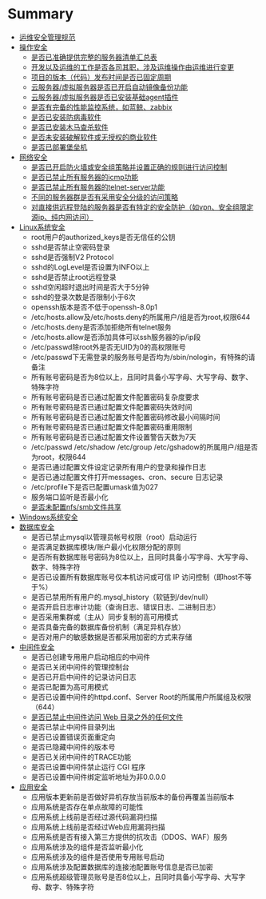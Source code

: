 # Summary

* [运维安全管理规范](README.md)
* [操作安全](chapter1.md)
  * [是否已准确提供完整的服务器清单汇总表](chapter1/shi-fou-yi-zhun-que-ti-gong-wan-zheng-de-fu-wu-qi-qing-dan-hui-zong-biao.md)
  * [开发以及运维的工作是否各司其职，涉及运维操作由运维进行变更](chapter1/kai-fa-yi-ji-yun-wei-de-gong-zuo-shi-fou-ge-si-qi-zhi-ff0c-she-ji-yun-wei-cao-zuo-you-yun-wei-jin-xing-bian-geng.md)
  * [项目的版本（代码）发布时间是否已固定周期](chapter1/xiang-mu-de-ban-ben-ff08-dai-ma-ff09-fa-bu-shi-jian-shi-fou-yi-gu-ding-zhou-qi.md)
  * [云服务器/虚拟服务器是否已开启自动镜像备份功能](chapter1/yun-fu-wu-5668-xu-ni-fu-wu-qi-shi-fou-yi-kai-qi-zi-dong-jing-xiang-bei-fen-gong-neng.md)
  * [云服务器/虚拟服务器是否已安装基础agent插件](chapter1/yun-fu-wu-5668-xu-ni-fu-wu-qi-shi-fou-yi-an-zhuang-ji-chu-agent-cha-jian.md)
  * [是否有完备的性能监控系统，如蓝鲸、zabbix](chapter1/shi-fou-you-wan-bei-de-xing-neng-jian-kong-xi-tong-ff0c-ru-lan-jing-3001-zabbix.md)
  * [是否已安装防病毒软件](chapter1/shi-fou-yi-an-zhuang-fang-bing-du-ruan-jian.md)
  * [是否已安装木马查杀软件](chapter1/shi-fou-yi-an-zhuang-mu-ma-cha-sha-ruan-jian.md)
  * [是否未安装破解软件或无授权的商业软件](chapter1/shi-fou-wei-an-zhuang-po-jie-ruan-jian-huo-wu-shou-quan-de-shang-ye-ruan-jian.md)
  * [是否已部署堡垒机](chapter1/shi-fou-yi-bu-shu-bao-lei-ji.md)
* [网络安全](wang-luo-an-quan-yao-qiu.md)
  * [是否已开启防火墙或安全组策略并设置正确的规则进行访问控制](wang-luo-an-quan-yao-qiu/shi-fou-yi-kai-qi-fang-huo-qiang-huo-an-quan-zu-ce-lve-bing-she-zhi-zheng-que-de-gui-ze-jin-xing-fang-wen-kong-zhi.md)
  * [是否已禁止所有服务器的icmp功能](wang-luo-an-quan-yao-qiu/shi-fou-yi-jin-zhi-suo-you-fu-wu-qi-de-icmp-gong-neng.md)
  * [是否已禁止所有服务器的telnet-server功能](wang-luo-an-quan-yao-qiu/shi-fou-yi-jin-zhi-suo-you-fu-wu-qi-de-telnet-server-gong-neng.md)
  * [不同的服务器群是否有采用安全分级的访问策略](wang-luo-an-quan-yao-qiu/bu-tong-de-fu-wu-qi-qun-shi-fou-you-cai-yong-an-quan-fen-ji-de-fang-wen-ce-lve.md)
  * [对直接供远程登陆的服务器是否有特定的安全防护（如vpn、安全组限定源ip、纯内网访问）](wang-luo-an-quan-yao-qiu/dui-zhi-jie-gong-yuan-cheng-deng-lu-de-fu-wu-qi-shi-fou-you-te-ding-de-an-quan-fang-hu-ff08-ru-vpn-3001-an-quan-zu-xian-ding-yuan-ip-3001-chun-nei-wang-fang-wen-ff09.md)
* [Linux系统安全](xi-tong-an-quan.md)
  * root用户的authorized\_keys是否无信任的公钥
  * sshd是否禁止空密码登录
  * sshd是否强制V2 Protocol
  * sshd的LogLevel是否设置为INFO以上
  * sshd是否禁止root远程登录
  * sshd空闲超时退出时间是否大于5分钟
  * sshd的登录次数是否限制小于6次
  * openssh版本是否不低于openssh-8.0p1
  * /etc/hosts.allow及/etc/hosts.deny的所属用户/组是否为root,权限644
  * /etc/hosts.deny是否添加拒绝所有telnet服务
  * /etc/hosts.allow是否添加具体可以ssh服务器的ip/ip段
  * /etc/passwd除root外是否无UID为0的高权限账号
  * /etc/passwd下无需登录的服务账号是否均为/sbin/nologin，有特殊的请备注
  * 所有账号密码是否为8位以上，且同时具备小写字母、大写字母、数字、特殊字符
  * 所有账号密码是否已通过配置文件配置密码复杂度要求
  * 所有账号密码是否已通过配置文件配置密码失效时间
  * 所有账号密码是否已通过配置文件配置密码修改最小间隔时间
  * 所有账号密码是否已通过配置文件配置密码重用限制
  * 所有账号密码是否已通过配置文件设置警告天数为7天
  * /etc/passwd /etc/shadow /etc/group /etc/gshadow的所属用户/组是否为root，权限644
  * 是否已通过配置文件设定记录所有用户的登录和操作日志
  * 是否已通过配置文件打开messages、cron、secure 日志记录
  * /etc/profile下是否已配置umask值为027
  * 服务端口监听是否最小化
  * [是否未配置nfs/smb文件共享](xi-tong-an-quan/shi-fou-wei-pei-zhi-nfs-smb-wen-jian-gong-xiang.md)
* [Windows系统安全](windowsxi-tong-an-quan.md)
* [数据库安全](shu-ju-ku-an-quan.md)
  * 是否已禁止mysql以管理员帐号权限（root）启动运行
  * 是否满足数据库模块/账户最小化权限分配的原则
  * 是否所有数据库账号密码为8位以上，且同时具备小写字母、大写字母、数字、特殊字符
  * 是否已设置所有数据库账号仅本机访问或可信 IP 访问控制（即host不等于%）
  * 是否已禁用所有用户的.mysql\_history（软链到/dev/null）
  * 是否开启日志审计功能（查询日志、错误日志、二进制日志）
  * 是否采用集群或（主从）同步复制的高可用模式
  * 是否具备完备的数据库备份机制（满足异机存放）
  * 是否对用户的敏感数据是否都采用加密的方式来存储
* [中间件安全](zhong-jian-jian-an-quan.md)
  * 是否已创建专用用户启动相应的中间件
  * 是否已关闭中间件的管理控制台
  * 是否已开启中间件的记录访问日志
  * 是否已配置为高可用模式
  * 是否已设置中间件的httpd.conf、Server Root的所属用户所属组及权限（644）
  * [是否已禁止中间件访问 Web 目录之外的任何文件](zhong-jian-jian-an-quan/shi-fou-yi-jin-zhi-zhong-jian-jian-fang-wen-web-mu-lu-zhi-wai-de-ren-he-wen-jian.md)
  * 是否已禁止中间件目录列出
  * 是否已设置错误页面重定向
  * 是否已隐藏中间件的版本号
  * 是否已关闭中间件的TRACE功能
  * 是否已设置中间件禁止运行 CGI 程序
  * 是否已设置中间件绑定监听地址为非0.0.0.0
* [应用安全](ying-yong-an-quan.md)
  * 应用版本更新前是否做好异机存放当前版本的备份再覆盖当前版本
  * 应用系统是否存在单点故障的可能性
  * 应用系统上线前是否经过源代码漏洞扫描
  * 应用系统上线前是否经过Web应用漏洞扫描
  * 应用系统是否有接入第三方提供的抗攻击（DDOS、WAF）服务
  * 应用系统涉及的组件是否监听最小化
  * 应用系统涉及的组件是否使用专用账号启动
  * 应用系统涉及配置数据库的连接池配置账号信息是否已加密
  * 应用系统超级管理员账号是否8位以上，且同时具备小写字母、大写字母、数字、特殊字符

